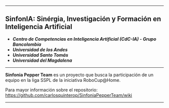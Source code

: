 ***

## SinfonIA: Sinérgia, Investigación y Formación en Inteligencia Artificial 
* _**Centro de Competencias en Inteligencia Artificial (CdC-IA) - Grupo Bancolombia**_
* _**Universidad de los Andes**_ 
* _**Universidad Santo Tomás**_ 
* _**Universidad del Magdalena**_

***

**Sinfonia Pepper Team** es un proyecto que busca la participación de un equipo en la liga SSPL de la iniciativa RoboCup@Home.

Para mayor información sobre el repositorio: 
https://github.com/carlosquinterop/SinfoniaPepperTeam/wiki

***

